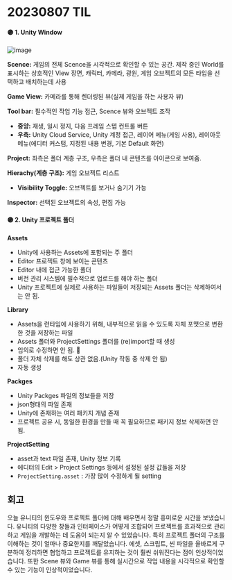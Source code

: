 # 20230807 TIL

#### 🟣 1. Unity  Window

![image](https://github.com/tlqdbsrud/TIL/assets/141490250/40ef39ec-d14f-4e74-af9b-9e6fb4336014)


**Scence:** 게임의 전체 Scence을 시각적으로 확인할 수 있는 공간. 제작 중인 World를 표시하는 상호적인 View 장면, 캐릭터, 카메라, 광원, 게임 오브젝트의 모든 타입을 선택하고 배치하는데 사용

**Game View:** 카메라를 통해 렌더링된 뷰(실제 게임을 하는 사용자 뷰)

**Tool bar:** 필수적인 작업 기능 접근, Scence 뷰와 오브젝트 조작

- **중앙:** 재생, 일시 정지, 다음 프레임 스텝 컨트롤 버튼
- **우측:** Unity Cloud Service, Unity 계정 접근, 레이어 메뉴(게임 사용), 레이아웃 메뉴(에디터 커스텀, 지정된 내용 변경, 기본 Default 화면)

**Project:** 좌측은 폴더 계층 구조, 우측은 폴더 내 콘텐츠를 아이콘으로 보여줌.

**Hierachy(계층 구조):** 게임 오브젝트 리스트

- **Visibility Toggle:** 오브젝트를 보거나 숨기기 가능
  
**Inspector:** 선택된 오브젝트의 속성, 편집 가능  
    

    
#### 🟣 **2. Unity 프로젝트 폴더** 

**Assets**

- Unity에 사용하는 Assets에 포함되는 주 폴더
- Editor 프로젝트 창에 보이는 콘텐츠
- Editor 내에 접근 가능한 폴더
- 버전 관리 시스템에 필수적으로 업로드를 해야 하는 폴더
- Unity 프로젝트에 실제로 사용하는 파일들이 저장되는 Assets 폴더는 삭제하여서는 안 됨.

**Library**

- Assets을 런타임에 사용하기 위해, 내부적으로 읽을 수 있도록 자체 포맷으로 변환한 것을 저장하는 파일
- Assets 폴더와 ProjectSettings 폴더를 (re)import할 때 생성
- 임의로 수정하면 안 됨. 📌
- 폴더 자체 삭제를 해도 상관 없음.(Unity 작동 중 삭제 안 됨)
- 자동 생성

**Packges**

- Unity Packges 파일의 정보들을 저장
- json형태의 파일 존재
- Unity에 존재하는 여러 패키지 개념 존재
- 프로젝트 공유 시, 동일한 환경을 만들 때 꼭 필요하므로 패키지 정보 삭제하면 안 됨.

**ProjectSetting** 

- asset과 text 파일 존재, Unity 정보 기록
- 에디터의 Edit > Project Settings 등에서 설정된 설정 값들을 저장
- `ProjectSetting.asset` : 가장 많이 수정하게 될 setting


## 회고
오늘 유니티의 윈도우와 프로젝트 폴더에 대해 배우면서 정말 흥미로운 시간을 보냈습니다. 유니티의 다양한 창들과 인터페이스가 어떻게 조합되어 프로젝트를 효과적으로 관리하고 게임을 개발하는 데 도움이 되는지 알 수 있었습니다.
특히 프로젝트 폴더의 구조를 이해하는 것이 얼마나 중요한지를 깨달았습니다. 에셋, 스크립트, 씬 파일을 올바르게 구분하여 정리하면 협업하고 프로젝트를 유지하는 것이 훨씬 쉬워진다는 점이 인상적이었습니다.
또한 Scene 뷰와 Game 뷰를 통해 실시간으로 작업 내용을 시각적으로 확인할 수 있는 기능이 인상적이었습니다.

